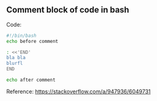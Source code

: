 ## Comment block of code in bash

Code:

```bash
#!/bin/bash
echo before comment

: <<'END'
bla bla
blurfl
END

echo after comment
```

Reference:
https://stackoverflow.com/a/947936/6049731
